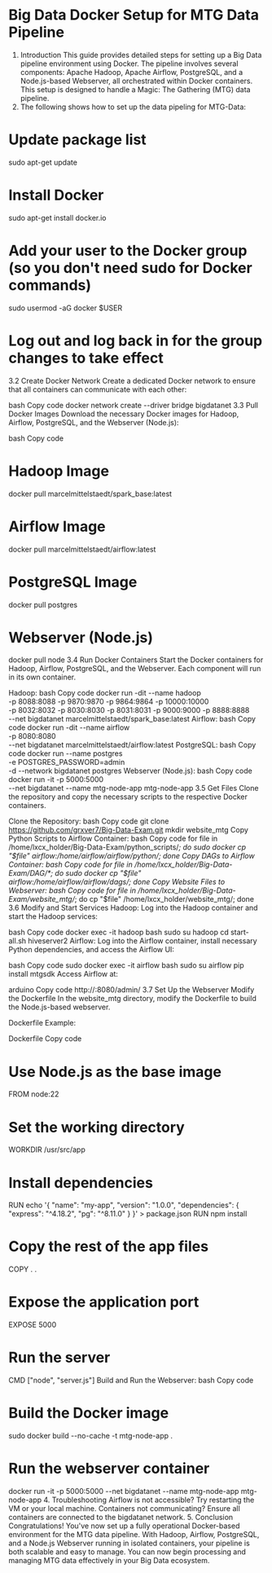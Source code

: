 # Big Data Docker Setup for MTG Data Pipeline

1. Introduction
This guide provides detailed steps for setting up a Big Data pipeline environment using Docker. The pipeline involves several components: Apache Hadoop, Apache Airflow, PostgreSQL, and a Node.js-based Webserver, all orchestrated within Docker containers. This setup is designed to handle a Magic: The Gathering (MTG) data pipeline.
2. The following shows how to set up the data pipeling for MTG-Data:

# Update package list
sudo apt-get update

# Install Docker
sudo apt-get install docker.io

# Add your user to the Docker group (so you don't need sudo for Docker commands)
sudo usermod -aG docker $USER

# Log out and log back in for the group changes to take effect
3.2 Create Docker Network
Create a dedicated Docker network to ensure that all containers can communicate with each other:

bash
Copy code
docker network create --driver bridge bigdatanet
3.3 Pull Docker Images
Download the necessary Docker images for Hadoop, Airflow, PostgreSQL, and the Webserver (Node.js):

bash
Copy code
# Hadoop Image
docker pull marcelmittelstaedt/spark_base:latest

# Airflow Image
docker pull marcelmittelstaedt/airflow:latest

# PostgreSQL Image
docker pull postgres

# Webserver (Node.js)
docker pull node
3.4 Run Docker Containers
Start the Docker containers for Hadoop, Airflow, PostgreSQL, and the Webserver. Each component will run in its own container.

Hadoop:
bash
Copy code
docker run -dit --name hadoop \
  -p 8088:8088 -p 9870:9870 -p 9864:9864 -p 10000:10000 \
  -p 8032:8032 -p 8030:8030 -p 8031:8031 -p 9000:9000 -p 8888:8888 \
  --net bigdatanet marcelmittelstaedt/spark_base:latest
Airflow:
bash
Copy code
docker run -dit --name airflow \
  -p 8080:8080 \
  --net bigdatanet marcelmittelstaedt/airflow:latest
PostgreSQL:
bash
Copy code
docker run --name postgres \
  -e POSTGRES_PASSWORD=admin \
  -d --network bigdatanet postgres
Webserver (Node.js):
bash
Copy code
docker run -it -p 5000:5000 \
  --net bigdatanet --name mtg-node-app mtg-node-app
3.5 Get Files
Clone the repository and copy the necessary scripts to the respective Docker containers.

Clone the Repository:
bash
Copy code
git clone https://github.com/grxver7/Big-Data-Exam.git
mkdir website_mtg
Copy Python Scripts to Airflow Container:
bash
Copy code
for file in /home/lxcx_holder/Big-Data-Exam/python_scripts/*; do
    sudo docker cp "$file" airflow:/home/airflow/airflow/python/; done
Copy DAGs to Airflow Container:
bash
Copy code
for file in /home/lxcx_holder/Big-Data-Exam/DAG/*; do
    sudo docker cp "$file" airflow:/home/airflow/airflow/dags/; done
Copy Website Files to Webserver:
bash
Copy code
for file in /home/lxcx_holder/Big-Data-Exam/website_mtg/*; do
    cp "$file" /home/lxcx_holder/website_mtg/; done
3.6 Modify and Start Services
Hadoop:
Log into the Hadoop container and start the Hadoop services:

bash
Copy code
docker exec -it hadoop bash
sudo su hadoop
cd
start-all.sh
hiveserver2
Airflow:
Log into the Airflow container, install necessary Python dependencies, and access the Airflow UI:

bash
Copy code
sudo docker exec -it airflow bash
sudo su airflow
pip install mtgsdk
Access Airflow at:

arduino
Copy code
http://<external-ip-of-vm>:8080/admin/
3.7 Set Up the Webserver
Modify the Dockerfile
In the website_mtg directory, modify the Dockerfile to build the Node.js-based webserver.

Dockerfile Example:

Dockerfile
Copy code
# Use Node.js as the base image
FROM node:22

# Set the working directory
WORKDIR /usr/src/app

# Install dependencies
RUN echo '{ "name": "my-app", "version": "1.0.0", "dependencies": { "express": "^4.18.2", "pg": "^8.11.0" } }' > package.json
RUN npm install

# Copy the rest of the app files
COPY . .

# Expose the application port
EXPOSE 5000

# Run the server
CMD ["node", "server.js"]
Build and Run the Webserver:
bash
Copy code
# Build the Docker image
sudo docker build --no-cache -t mtg-node-app .

# Run the webserver container
docker run -it -p 5000:5000 --net bigdatanet --name mtg-node-app mtg-node-app
4. Troubleshooting
Airflow is not accessible? Try restarting the VM or your local machine.
Containers not communicating? Ensure all containers are connected to the bigdatanet network.
5. Conclusion
Congratulations! You've now set up a fully operational Docker-based environment for the MTG data pipeline. With Hadoop, Airflow, PostgreSQL, and a Node.js Webserver running in isolated containers, your pipeline is both scalable and easy to manage. You can now begin processing and managing MTG data effectively in your Big Data ecosystem.
